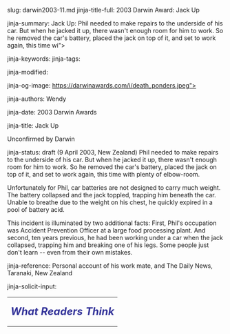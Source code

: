 slug: darwin2003-11.md
jinja-title-full: 2003 Darwin Award: Jack Up

jinja-summary: Jack Up: Phil needed to make repairs to the underside of his car. But when he jacked it up, there wasn't enough room for him to work. So he removed the car's battery, placed the jack on top of it, and set to work again, this time wi">

jinja-keywords:
jinja-tags:

jinja-modified:

jinja-og-image: https://darwinawards.com/i/death_ponders.jpeg">

jinja-authors: Wendy

jinja-date: 2003 Darwin Awards


jinja-title: Jack Up

Unconfirmed by Darwin

jinja-status: draft
(9 April 2003, New Zealand) Phil needed to make repairs to the underside of his car. But when he jacked it up, there wasn't enough room for him to work. So he removed the car's battery, placed the jack on top of it, and set to work again, this time with plenty of elbow-room.

Unfortunately for Phil, car batteries are not designed to carry much weight. The battery collapsed and the jack toppled, trapping him beneath the car. Unable to breathe due to the weight on his chest, he quickly expired in a pool of battery acid.

This incident is illuminated by two additional facts: First, Phil's occupation was Accident Prevention Officer at a large food processing plant. And second, ten years previous, he had been working under a car when the jack collapsed, trapping him and breaking one of his legs. Some people just don't learn -- even from their own mistakes.
<P align=center>
<!--#include virtual="/inc/votebar_viewvoteonly" -->

jinja-reference: Personal account of his work mate, and The Daily News, Taranaki, New Zealand

jinja-solicit-input:

<TABLE border=0 width=80% cellpadding="10">
<TR>
<TD align=center>

<P align="center"><FONT size="+2" color="#333399">
<B><I>What Readers Think</I></B></FONT></P>
	
<!-- comment -->




<!--#include file=nav_2003.html -->


